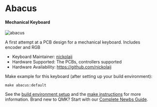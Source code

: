 # Abacus 
#### Mechanical Keyboard

![abacus](https://i.imgur.com/m4HUfMU.jpg)

A first attempt at a PCB design for a mechanical keyboard. Includes encoder and RGB

* Keyboard Maintainer: [nickolaij](https://github.com/nickolaij)
* Hardware Supported: The PCBs, controllers supported
* Hardware Availability: https://github.com/nickolaij

Make example for this keyboard (after setting up your build environment):

    make abacus:default

See the [build environment setup](https://docs.qmk.fm/#/getting_started_build_tools) and the [make instructions](https://docs.qmk.fm/#/getting_started_make_guide) for more information. Brand new to QMK? Start with our [Complete Newbs Guide](https://docs.qmk.fm/#/newbs).

